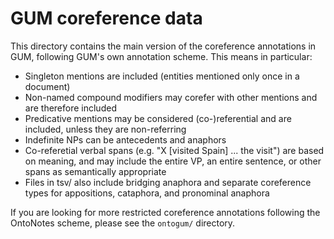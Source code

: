 # GUM coreference data

This directory contains the main version of the coreference annotations in GUM, following GUM's own annotation scheme. This means in particular:

  * Singleton mentions are included (entities mentioned only once in a document)
  * Non-named compound modifiers may corefer with other mentions and are therefore included
  * Predicative mentions may be considered (co-)referential and are included, unless they are non-referring
  * Indefinite NPs can be antecedents and anaphors
  * Co-referetial verbal spans (e.g. "X [visited Spain] ... the visit") are based on meaning, and may include the entire VP, an entire sentence, or other spans as semantically appropriate
  * Files in tsv/ also include bridging anaphora and separate coreference types for appositions, cataphora, and pronominal anaphora

If you are looking for more restricted coreference annotations following the OntoNotes scheme, please see the `ontogum/` directory.
